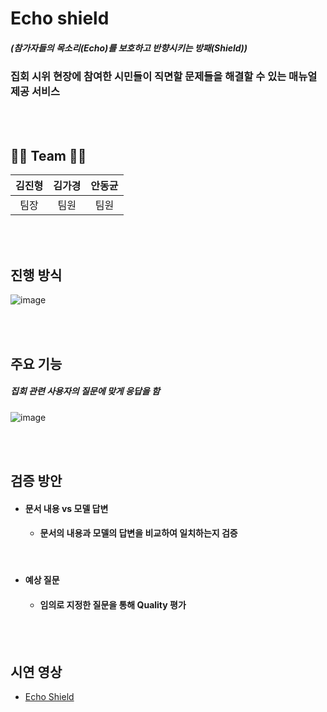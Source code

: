 # Echo shield
##### (참가자들의 목소리(Echo)를 보호하고 반향시키는 방패(Shield))
### 집회 시위 현장에 참여한 시민들이 직면할 문제들을 해결할 수 있는 매뉴얼 제공 서비스

<br>
<br>

## 👨‍💻 Team 👨‍💻
|김진형|김가경|안동균|
|:---:|:---:|:---:|
|팀장|팀원|팀원|

<br>
<br>

## 진행 방식
![image](https://github.com/user-attachments/assets/77fc8f92-5807-48aa-9cb6-3c2f9a7fd95f)

<br>
<br>

## 주요 기능
##### 집회 관련 사용자의 질문에 맞게 응답을 함
![image](https://github.com/user-attachments/assets/5fb56225-7ef4-4d01-87ee-0cb510d30212)

<br>
<br>

## 검증 방안
- #### 문서 내용 vs 모델 답변
  - #### 문서의 내용과 모델의 답변을 비교하여 일치하는지 검증

<br>

- #### 예상 질문
  - #### 임의로 지정한 질문을 통해 Quality 평가
 
<br>
<br>

## 시연 영상
- [Echo Shield](https://www.youtube.com/watch?v=CTke2pJfizE)
 
